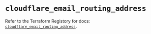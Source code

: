 # `cloudflare_email_routing_address`

Refer to the Terraform Registory for docs: [`cloudflare_email_routing_address`](https://registry.terraform.io/providers/cloudflare/cloudflare/4.20.0/docs/resources/email_routing_address).
